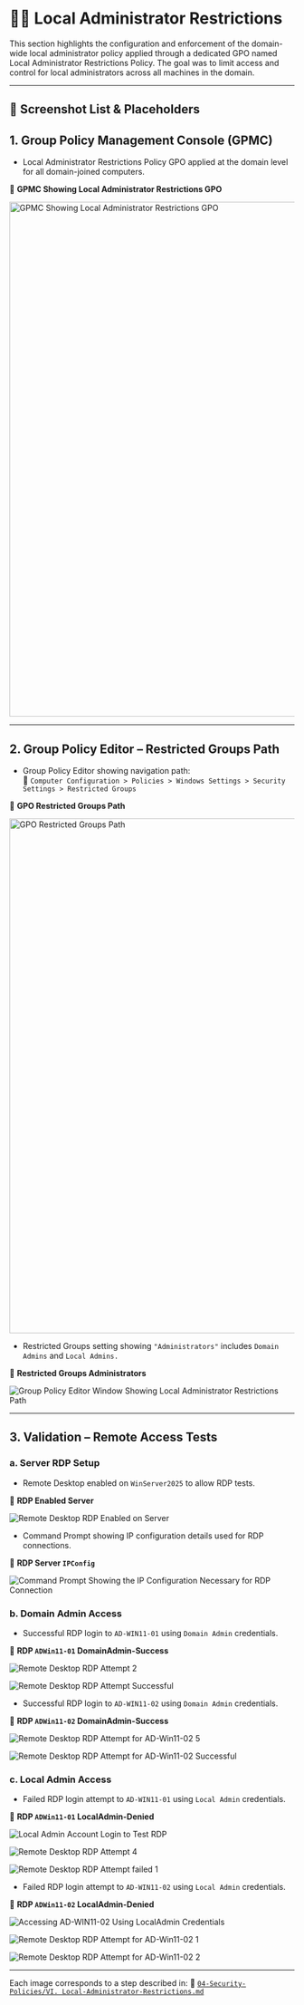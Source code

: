 # 👨‍💻 Local Administrator Restrictions

This section highlights the configuration and enforcement of the domain-wide local administrator policy applied through a dedicated GPO named Local Administrator Restrictions Policy. The goal was to limit access and control for local administrators across all machines in the domain.

---

## 📁 Screenshot List & Placeholders

## 1. Group Policy Management Console (GPMC)

- Local Administrator Restrictions Policy GPO applied at the domain level for all domain-joined computers.

📸 **GPMC Showing Local Administrator Restrictions GPO**

<img width="1920" height="909" alt="GPMC Showing Local Administrator Restrictions GPO" src="https://github.com/user-attachments/assets/14462e95-9cca-4225-b1a6-694a7a5b419b" />

---

## 2. Group Policy Editor – Restricted Groups Path

- Group Policy Editor showing navigation path:<br />
📂 `Computer Configuration > Policies > Windows Settings > Security Settings > Restricted Groups`

📸 **GPO Restricted Groups Path**

<img width="1920" height="909" alt="GPO Restricted Groups Path" src="https://github.com/user-attachments/assets/bfce7dc6-6ffa-4242-935a-461327c061ab" /><br />

- Restricted Groups setting showing `"Administrators"` includes `Domain Admins` and `Local Admins.`

📸 **Restricted Groups Administrators**

![Group Policy Editor Window Showing Local Administrator Restrictions Path](https://github.com/user-attachments/assets/c81bebe3-544b-4f45-b233-d9fcbf9b84bd)

---

## 3. Validation – Remote Access Tests

### a. Server RDP Setup

- Remote Desktop enabled on `WinServer2025` to allow RDP tests.  

📸 **RDP Enabled Server**

![Remote Desktop RDP Enabled on Server](https://github.com/user-attachments/assets/0c074a0b-de79-4fbb-9172-b4c626c8ee2f)

- Command Prompt showing IP configuration details used for RDP connections.

📸 **RDP Server `IPConfig`**

![Command Prompt Showing the IP Configuration Necessary for RDP Connection](https://github.com/user-attachments/assets/675f72ed-7724-48c3-a771-8cedc1fe539c)

### b. Domain Admin Access

- Successful RDP login to `AD-WIN11-01` using `Domain Admin` credentials.  

📸 **RDP `ADWin11-01` DomainAdmin-Success**

![Remote Desktop RDP Attempt 2](https://github.com/user-attachments/assets/aea5bf2a-6291-4e5f-8457-f3a80fa0441c)

![Remote Desktop RDP Attempt Successful](https://github.com/user-attachments/assets/214f5e88-1387-4e38-bde2-1b7775da1f67)

- Successful RDP login to `AD-WIN11-02` using `Domain Admin` credentials.

📸 **RDP `ADWin11-02` DomainAdmin-Success**

![Remote Desktop RDP Attempt for AD-Win11-02 5](https://github.com/user-attachments/assets/a93aec6c-0d50-4b5a-ae1b-ffe373ced144)

![Remote Desktop RDP Attempt for AD-Win11-02 Successful](https://github.com/user-attachments/assets/ea29dc15-c0c8-4a30-a83d-66168de564ee)

### c. Local Admin Access

- Failed RDP login attempt to `AD-WIN11-01` using `Local Admin` credentials.  

📸 **RDP `ADWin11-01` LocalAdmin-Denied**

![Local Admin Account Login to Test RDP](https://github.com/user-attachments/assets/c29851d1-e1d2-46fe-941d-c09de3e381a2)

![Remote Desktop RDP Attempt 4](https://github.com/user-attachments/assets/856f1f1a-0175-46a2-a45e-002cc3afaecb)

![Remote Desktop RDP Attempt failed 1](https://github.com/user-attachments/assets/dbea4eb1-f0b2-47ec-97bc-9ec30cff5bc4)

- Failed RDP login attempt to `AD-WIN11-02` using `Local Admin` credentials.

📸 **RDP `ADWin11-02` LocalAdmin-Denied**

![Accessing AD-WIN11-02 Using LocalAdmin Credentials](https://github.com/user-attachments/assets/adcb2ce7-0eea-4f6b-9a9b-834ea3caad55)

![Remote Desktop RDP Attempt for AD-Win11-02 1](https://github.com/user-attachments/assets/c38722cd-a9a7-4b54-ac48-b233ef1ced8e)

![Remote Desktop RDP Attempt for AD-Win11-02 2](https://github.com/user-attachments/assets/5ea3b209-5e33-471f-ad5a-5d3569b6c8b5)

---

Each image corresponds to a step described in:
📂 [`04-Security-Policies/VI. Local-Administrator-Restrictions.md`](https://github.com/Hugh-Kumbi/Hugh-Kumbi-Active-Directory-Lab/blob/main/04-Security-Policies/VI.%20Local-Administrator-Restrictions.md)
